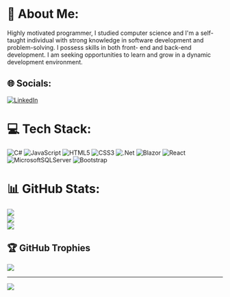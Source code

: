 # 💫 About Me:
Highly motivated programmer, I studied computer science and I'm a self-taught individual with strong knowledge in software development and problem-solving. I possess skills in both front- end and back-end development. I am seeking opportunities to learn and grow in a dynamic development environment.


## 🌐 Socials:
[![LinkedIn](https://img.shields.io/badge/LinkedIn-%230077B5.svg?logo=linkedin&logoColor=white)](https://linkedin.com/in/https://www.linkedin.com/in/rancel-leandro-garcia/) 

# 💻 Tech Stack:
![C#](https://img.shields.io/badge/c%23-%23239120.svg?style=for-the-badge&logo=c-sharp&logoColor=white) ![JavaScript](https://img.shields.io/badge/javascript-%23323330.svg?style=for-the-badge&logo=javascript&logoColor=%23F7DF1E) ![HTML5](https://img.shields.io/badge/html5-%23E34F26.svg?style=for-the-badge&logo=html5&logoColor=white) ![CSS3](https://img.shields.io/badge/css3-%231572B6.svg?style=for-the-badge&logo=css3&logoColor=white) ![.Net](https://img.shields.io/badge/.NET-5C2D91?style=for-the-badge&logo=.net&logoColor=white) ![Blazor](https://img.shields.io/badge/blazor-%235C2D91.svg?style=for-the-badge&logo=blazor&logoColor=white) ![React](https://img.shields.io/badge/react-%2320232a.svg?style=for-the-badge&logo=react&logoColor=%2361DAFB) ![MicrosoftSQLServer](https://img.shields.io/badge/Microsoft%20SQL%20Server-CC2927?style=for-the-badge&logo=microsoft%20sql%20server&logoColor=white) ![Bootstrap](https://img.shields.io/badge/bootstrap-%238511FA.svg?style=for-the-badge&logo=bootstrap&logoColor=white)
# 📊 GitHub Stats:
![](https://github-readme-stats.vercel.app/api?username=RncH2&theme=calm&hide_border=false&include_all_commits=false&count_private=true)<br/>
![](https://github-readme-streak-stats.herokuapp.com/?user=RncH2&theme=calm&hide_border=false)<br/>
![](https://github-readme-stats.vercel.app/api/top-langs/?username=RncH2&theme=calm&hide_border=false&include_all_commits=false&count_private=true&layout=compact)

## 🏆 GitHub Trophies
![](https://github-profile-trophy.vercel.app/?username=RncH2&theme=onedark&no-frame=false&no-bg=true&margin-w=4)

---
[![](https://visitcount.itsvg.in/api?id=RncH2&icon=0&color=0)](https://visitcount.itsvg.in)

<!-- Proudly created with GPRM ( https://gprm.itsvg.in ) -->
